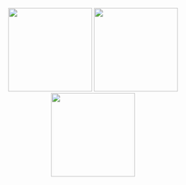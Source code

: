<p align="center">
  <img height="170em" width:"100em" src="https://github-readme-stats.vercel.app/api?username=MertSaygili&show_icons=true&hide_border=true&theme=midnight-purple&count_private=true"/>
  <img height="170em" src="https://github-readme-stats.vercel.app/api/top-langs/?username=MertSaygili&theme=midnight-purple&hide_border=true&layout=compact"/>
  <img height="170em" src="https://github-readme-streak-stats.herokuapp.com/?user=MertSaygili&include_all_commits=true&hide_border=true&theme=midnight-purple"/>
</p>


